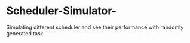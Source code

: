 # Scheduler-Simulator-
Simulating different scheduler and see their performance with randomly generated task
